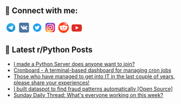 ## 🔎 Connect with me:
[<img src="https://github.com/bullbesh/bullbesh/blob/main/images/Telegram.png" width="32" height="32" />](https://t.me/bullbesh)
[<img src="https://github.com/bullbesh/bullbesh/blob/main/images/VK.png" width="32" height="32" />](https://vk.com/bullbesh)
[<img src="https://github.com/bullbesh/bullbesh/blob/main/images/Twitter.png" width="32" height="32" />](https://twitter.com/bullbesh1)
[<img src="https://github.com/bullbesh/bullbesh/blob/main/images/Instagram.png" width="32" height="32" />](https://www.instagram.com/bullbesh)
[<img src="https://github.com/bullbesh/bullbesh/blob/main/images/Reddit.png" width="32" height="32" />](https://www.reddit.com/user/bullbesh)
[<img src="https://github.com/bullbesh/bullbesh/blob/main/images/YouTube.png" width="32" height="32" />](https://www.youtube.com/channel/UCtfjRs6uzgq5mfm8S06WTcg)

## 📕 Latest r/Python Posts
<!-- BLOG-POST-LIST:START -->
- [I made a Python Server does anyone want to join?](https://www.reddit.com/r/Python/comments/1o4m4xf/i_made_a_python_server_does_anyone_want_to_join/)
- [Cronboard - A terminal-based dashboard for managing cron jobs](https://www.reddit.com/r/Python/comments/1o4jul0/cronboard_a_terminalbased_dashboard_for_managing/)
- [Those who have managed to get into IT in the last couple of years, please share your experiences!](https://www.reddit.com/r/Python/comments/1o4hjl6/those_who_have_managed_to_get_into_it_in_the_last/)
- [I built dataspot to find fraud patterns automatically [Open Source]](https://www.reddit.com/r/Python/comments/1o4gvj5/i_built_dataspot_to_find_fraud_patterns/)
- [Sunday Daily Thread: What&#39;s everyone working on this week?](https://www.reddit.com/r/Python/comments/1o4ap8i/sunday_daily_thread_whats_everyone_working_on/)
<!-- BLOG-POST-LIST:END -->
